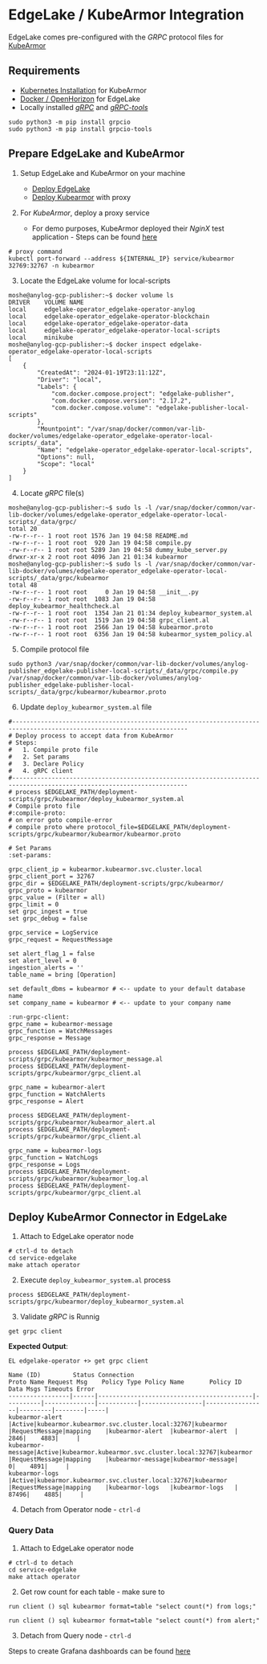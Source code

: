 # EdgeLake / KubeArmor Integration

EdgeLake comes pre-configured with the _GRPC_ protocol files for [KubeArmor](https://kubearmor.io/)

## Requirements
* [Kubernetes Installation](https://kubernetes.io/docs/setup/) for KubeArmor 
* [Docker / OpenHorizon](OpenHorizon_install.md) for EdgeLake
* Locally installed _[gRPC](https://pypi.org/project/grpcio/)_ and _[gRPC-tools](https://pypi.org/project/grpcio-tools/)_
```shell
sudo python3 -m pip install grpcio
sudo python3 -m pip install grpcio-tools
```

## Prepare EdgeLake and KubeArmor

1. Setup EdgeLake and KubeArmor on your machine
   * [Deploy EdgeLake](../README.md#) 
   * [Deploy Kubearmor](https://docs.kubearmor.io/kubearmor/quick-links/deployment_guide) with proxy

2. For _KubeArmor_, deploy a proxy service
   * For demo purposes, KubeArmor deployed their _NginX_ test application - Steps can be found [here](https://docs.kubearmor.io/kubearmor/quick-links/deployment_guide)
```shell
# proxy command 
kubectl port-forward --address ${INTERNAL_IP} service/kubearmor 32769:32767 -n kubearmor
```
 

3. Locate the EdgeLake volume for local-scripts
```shell
moshe@anylog-gcp-publisher:~$ docker volume ls 
DRIVER    VOLUME NAME
local     edgelake-operator_edgelake-operator-anylog
local     edgelake-operator_edgelake-operator-blockchain
local     edgelake-operator_edgelake-operator-data
local     edgelake-operator_edgelake-operator-local-scripts
local     minikube
moshe@anylog-gcp-publisher:~$ docker inspect edgelake-operator_edgelake-operator-local-scripts
[
    {
        "CreatedAt": "2024-01-19T23:11:12Z",
        "Driver": "local",
        "Labels": {
            "com.docker.compose.project": "edgelake-publisher",
            "com.docker.compose.version": "2.17.2",
            "com.docker.compose.volume": "edgelake-publisher-local-scripts"
        },
        "Mountpoint": "/var/snap/docker/common/var-lib-docker/volumes/edgelake-operator_edgelake-operator-local-scripts/_data",
        "Name": "edgelake-operator_edgelake-operator-local-scripts",
        "Options": null,
        "Scope": "local"
    }
]
```

4. Locate _gRPC_ file(s) 
```shell
moshe@anylog-gcp-publisher:~$ sudo ls -l /var/snap/docker/common/var-lib-docker/volumes/edgelake-operator_edgelake-operator-local-scripts/_data/grpc/
total 20
-rw-r--r-- 1 root root 1576 Jan 19 04:58 README.md
-rw-r--r-- 1 root root  920 Jan 19 04:58 compile.py
-rw-r--r-- 1 root root 5289 Jan 19 04:58 dummy_kube_server.py
drwxr-xr-x 2 root root 4096 Jan 21 01:34 kubearmor
moshe@anylog-gcp-publisher:~$ sudo ls -l /var/snap/docker/common/var-lib-docker/volumes/edgelake-operator_edgelake-operator-local-scripts/_data/grpc/kubearmor
total 48
-rw-r--r-- 1 root root     0 Jan 19 04:58 __init__.py
-rw-r--r-- 1 root root  1083 Jan 19 04:58 deploy_kubearmor_healthcheck.al
-rw-r--r-- 1 root root  1354 Jan 21 01:34 deploy_kubearmor_system.al
-rw-r--r-- 1 root root  1519 Jan 19 04:58 grpc_client.al
-rw-r--r-- 1 root root  2566 Jan 19 04:58 kubearmor.proto
-rw-r--r-- 1 root root  6356 Jan 19 04:58 kubearmor_system_policy.al
```

5. Compile protocol file 
```shell
sudo python3 /var/snap/docker/common/var-lib-docker/volumes/anylog-publisher_edgelake-publisher-local-scripts/_data/grpc/compile.py /var/snap/docker/common/var-lib-docker/volumes/anylog-publisher_edgelake-publisher-local-scripts/_data/grpc/kubearmor/kubearmor.proto
```

6. Update `deploy_kubearmor_system.al` file 
```anylog
#-----------------------------------------------------------------------------------------------------------------------
# Deploy process to accept data from KubeArmor
# Steps:
#   1. Compile proto file
#   2. Set params
#   3. Declare Policy
#   4. gRPC client
#-----------------------------------------------------------------------------------------------------------------------
# process $EDGELAKE_PATH/deployment-scripts/grpc/kubearmor/deploy_kubearmor_system.al
# Compile proto file
#:compile-proto:
# on error goto compile-error
# compile proto where protocol_file=$EDGELAKE_PATH/deployment-scripts/grpc/kubearmor/kubearmor/kubearmor.proto

# Set Params
:set-params:

grpc_client_ip = kubearmor.kubearmor.svc.cluster.local
grpc_client_port = 32767
grpc_dir = $EDGELAKE_PATH/deployment-scripts/grpc/kubearmor/
grpc_proto = kubearmor
grpc_value = (Filter = all)
grpc_limit = 0
set grpc_ingest = true
set grpc_debug = false

grpc_service = LogService
grpc_request = RequestMessage

set alert_flag_1 = false
set alert_level = 0
ingestion_alerts = ''
table_name = bring [Operation]

set default_dbms = kubearmor # <-- update to your default database name 
set company_name = kubearmor # <-- update to your company name 

:run-grpc-client:
grpc_name = kubearmor-message
grpc_function = WatchMessages
grpc_response = Message

process $EDGELAKE_PATH/deployment-scripts/grpc/kubearmor/kubearmor_message.al
process $EDGELAKE_PATH/deployment-scripts/grpc/kubearmor/grpc_client.al

grpc_name = kubearmor-alert
grpc_function = WatchAlerts
grpc_response = Alert

process $EDGELAKE_PATH/deployment-scripts/grpc/kubearmor/kubearmor_alert.al
process $EDGELAKE_PATH/deployment-scripts/grpc/kubearmor/grpc_client.al

grpc_name = kubearmor-logs
grpc_function = WatchLogs
grpc_response = Logs
process $EDGELAKE_PATH/deployment-scripts/grpc/kubearmor/kubearmor_log.al
process $EDGELAKE_PATH/deployment-scripts/grpc/kubearmor/grpc_client.al
```

## Deploy KubeArmor Connector in EdgeLake
1. Attach to EdgeLake operator node 
```shell
# ctrl-d to detach 
cd service-edgelake 
make attach operator 
```

2. Execute `deploy_kubearmor_system.al` process
```anylog
process $EDGELAKE_PATH/deployment-scripts/grpc/kubearmor/deploy_kubearmor_system.al
```

3. Validate _gRPC_ is Runnig
```anylog
get grpc client
```


**Expected Output**:

```anylog
EL edgelake-operator +> get grpc client 

Name (ID)         Status Connection                                  Proto Name Request Msg    Policy Type Policy Name       Policy ID         Data Msgs Timeouts Error 
-----------------|------|-------------------------------------------|----------|--------------|-----------|-----------------|-----------------|---------|--------|-----|
kubearmor-alert  |Active|kubearmor.kubearmor.svc.cluster.local:32767|kubearmor |RequestMessage|mapping    |kubearmor-alert  |kubearmor-alert  |     2846|    4883|     |
kubearmor-message|Active|kubearmor.kubearmor.svc.cluster.local:32767|kubearmor |RequestMessage|mapping    |kubearmor-message|kubearmor-message|        0|    4891|     |
kubearmor-logs   |Active|kubearmor.kubearmor.svc.cluster.local:32767|kubearmor |RequestMessage|mapping    |kubearmor-logs   |kubearmor-logs   |    87496|    4885|     |

```

4. Detach from Operator node - `ctrl-d`

### Query Data
1. Attach to EdgeLake operator node 
```shell
# ctrl-d to detach 
cd service-edgelake 
make attach operator 
```

2. Get row count for each table - make sure to  
```anylog
run client () sql kubearmor format=table "select count(*) from logs;" 

run client () sql kubearmor format=table "select count(*) from alert;"
```

3. Detach from Query node - `ctrl-d`

Steps to create Grafana dashboards can be found [here](Import_Grafana_Dashboards.md)

